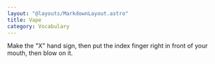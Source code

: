 ```yaml
---
layout: "@layouts/MarkdownLayout.astro"
title: Vape
category: Vocabulary
---
```


Make the "X" hand sign, then put the index finger right in front of your mouth,
then blow on it.

